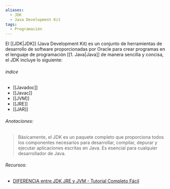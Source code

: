 ```yaml
---
aliases:
  - JDK
  - Java Development Kit
tags:
  - Programación
---
```

El [[JDK|JDK]] (Java Development Kit) es un conjunto de herramientas de desarrollo de software proporcionadas por Oracle para crear programas en el lenguaje de programación [[1. Java|Java]] de manera sencilla y concisa, el JDK incluye lo siguiente:

###### índice 

- [[Javadoc]]
- [[Javac]]
- [[JVM]]
- [[JRE]]
- [[JAR]]

###### Anotaciones:

> Básicamente, el JDK es un paquete completo que proporciona todos los componentes necesarios para desarrollar, compilar, depurar y ejecutar aplicaciones escritas en Java. Es esencial para cualquier desarrollador de Java.

###### Recursos:

-  [DIFERENCIA entre JDK JRE y JVM - Tutorial Completo Fácil](https://www.youtube.com/watch?v=579ldDex2VA)
